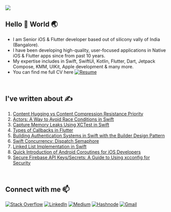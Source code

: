 [![](https://visitcount.itsvg.in/api?id=momin96&label=Profile%20Views&color=2&icon=0&pretty=false)](https://visitcount.itsvg.in)


## Hello 👋 World 🌏

- I am Senior iOS & Flutter developer based out of silicony vally of India (Bangalore).
- I have been developing high-quality, user-focused applications in Native iOS & Flutter apps since from past 10 years.
- My expertise includes in Swift, SwiftUI, Kotlin, Flutter, Dart, Jetpack Compose, KMM, UIKit, Apple development & many more.
- You can find me full CV here [![Resume](https://img.shields.io/badge/Resume-Download-2EA44F?logo=adobeacrobatreader&logoColor=white)](YOUR_RESUME_LINK)


<br> 

## I've written about ✍️
1. [Content Hugging vs Content Compression Resistance Priority](https://medium.com/@nasirahmedmomin/content-hugging-vs-content-compression-resistance-57d4b5d2d015)  
2. [Actors: A Way to Avoid Race Conditions in Swift](https://nasirmomin.hashnode.dev/actors-a-way-to-avoid-race-condition-in-swift)  
3. [Capture Memory Leaks Using XCTest in Swift](https://medium.com/@nasirahmedmomin/capture-memory-leak-with-xctest-9b763d042f68)  
4. [Types of Callbacks in Flutter](https://nasirmomin.hashnode.dev/types-of-callbacks-in-flutter)  
5. [Building Authentication Systems in Swift with the Builder Design Pattern](https://nasirmomin.hashnode.dev/building-authentication-systems-in-swift-with-the-builder-design-pattern)  
6. [Swift Concurrency: Dispatch Semaphore](https://medium.com/@nasirahmedmomin/swift-concurrency-dispatch-semaphore-d642d64e526e)  
7. [Linked List Implementation in Swift](https://dev.to/momin96/linked-list-implementation-in-swift-6lc)  
8. [Quick Introduction of Android Coroutines for iOS Developers](https://nasirmomin.hashnode.dev/quick-introduction-of-android-coroutine-to-ios-developers)
9. [Secure Firebase API Keys/Secrets: A Guide to Using xcconfig for Security](https://nasirmomin.hashnode.dev/secure-firebase-api-keyssecrets-a-guide-to-using-xcconfig-for-security)

<br> 

## Connect with me 📫

 [![Stack Overflow](https://img.shields.io/badge/Stack%20Overflow-555555?logo=stackoverflow&logoColor=yellow)](https://stackoverflow.com/users/4260623/nasir)        [![LinkedIn](https://img.shields.io/badge/LinkedIn-0077B5?logo=linkedin&logoColor=white)](https://www.linkedin.com/in/nasir-ahmed-momin-21102872)        [![Medium](https://img.shields.io/badge/Medium-000000?logo=medium&logoColor=white)](https://medium.com/@nasirahmedmomin)        [![Hashnode](https://img.shields.io/badge/Hashnode-2962FF?logo=hashnode&logoColor=white)](https://nasirmomin.hashnode.dev/)    [![Gmail](https://img.shields.io/badge/Email-D14836?logo=gmail&logoColor=white)](mailto:momin96@gmail.com)

















<!--
**momin96/momin96** is a ✨ _special_ ✨ repository because its `README.md` (this file) appears on your GitHub profile.

Here are some ideas to get you started:

- 🔭 I’m currently working on ...
- 🌱 I’m currently learning ...
- 👯 I’m looking to collaborate on ...
- 🤔 I’m looking for help with ...
- 💬 Ask me about ...
- 📫 How to reach me: ...
- 😄 Pronouns: ...
- ⚡ Fun fact: ...
-->
